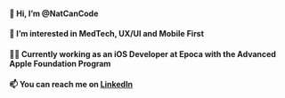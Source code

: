 #### 👋 Hi, I’m @NatCanCode
#### 👀 I’m interested in MedTech, UX/UI and Mobile First
#### 👩‍💻 Currently working as an iOS Developer at Epoca with the Advanced Apple Foundation Program
#### 📫 You can reach me on [LinkedIn]

[LinkedIn]: https://www.linkedin.com/in/nathaliepiat/?locale=en_US

<!---
NatCanCode/NatCanCode is a ✨ special ✨ repository because its `README.md` (this file) appears on your GitHub profile.
You can click the Preview link to take a look at your changes.
--->
